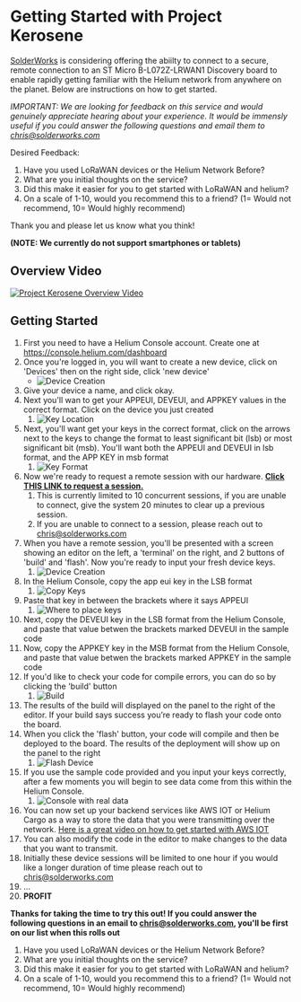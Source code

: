 # Getting Started with Project Kerosene

[SolderWorks](https://www.solderworks.com/) is considering offering the abiilty to connect to a secure, remote connection to an ST Micro B-L072Z-LRWAN1 Discovery board to enable rapidly getting familiar with the Helium network from anywhere on the planet. Below are instructions on how to get started.

*IMPORTANT: We are looking for feedback on this service and would genuinely appreciate hearing about your experience. It would be immensly useful if you could answer the following questions and email them to chris@solderworks.com*

Desired Feedback:

1. Have you used LoRaWAN devices or the Helium Network Before?
1. What are you initial thoughts on the service?
1. Did this make it easier for you to get started with LoRaWAN and helium?
1. On a scale of 1-10, would you recommend this to a friend? (1= Would not recommend, 10= Would highly recommend)

Thank you and please let us know what you think!

**(NOTE: We currently do not support smartphones or tablets)**

## Overview Video

[![Project Kerosene Overview Video](ImageURL "Project Kerosene Overview Video")](https://youtu.be/9v0oMkcDCVw)

## Getting Started

1. First you need to have a Helium Console account. Create one at https://console.helium.com/dashboard
1. Once you're logged in, you will want to create a new device, click on 'Devices' then on the right side, click 'new device'
   - ![Device Creation](./Assets/DeviceCreation.png)
1. Give your device a name, and click okay. 
1. Next you'll wan to get your APPEUI, DEVEUI, and APPKEY values in the correct format. Click on the device you just created 
   1. ![Key Location](https://raw.githubusercontent.com/HolyChris/ProjectKerosene/master/images/KeyLocation.png)
1. Next, you'll want get your keys in the correct format, click on the arrows next to the keys to change the format to least significant bit (lsb) or most significant bit (msb). You'll want both the APPEUI and DEVEUI in lsb format, and the APP KEY in msb format
   1. ![Key Format](https://raw.githubusercontent.com/HolyChris/ProjectKerosene/master/images/KeyFormat.png)
1. Now we're ready to request a remote session with our hardware. **[Click THIS LINK to request a session.](https://rerobots.net/sandbox/helium/gy4Z4kRfgn4yAuavaWeGWQjjF1WJeQt6)** 
   1. This is currently limited to 10 concurrent sessions, if you are unable to connect, give the system 20 minutes to clear up a previous session. 
   1. If you are unable to connect to a session, please reach out to chris@solderworks.com 
1. When you have a remote session, you'll be presented with a screen  showing an editor on the left, a 'terminal' on the right, and 2 buttons of 'build' and 'flash'. Now you're ready to input your fresh device keys. 
   1. ![Device Creation](https://raw.githubusercontent.com/HolyChris/ProjectKerosene/master/images/DeviceCreation.png)
1. In the Helium Console, copy the app eui  key in the LSB format
   1. ![Copy Keys](https://raw.githubusercontent.com/HolyChris/ProjectKerosene/master/images/KeyFormat.png)
1. Paste that key in between the brackets where it says APPEUI
   1. ![Where to place keys](https://raw.githubusercontent.com/HolyChris/ProjectKerosene/master/images/image.png)
1. Next, copy the DEVEUI key in the LSB format from the Helium Console, and paste that value betwen the brackets marked DEVEUI in the sample code
1. Now, copy the APPKEY key in the MSB format from the Helium Console, and paste that value betwen the brackets marked APPKEY in the sample code
1. If you'd like to check  your code for compile errors, you can do so by clicking the 'build' button
   1. ![Build](https://raw.githubusercontent.com/HolyChris/ProjectKerosene/master/images/BuildStep.png)
1. The results of the build will displayed on the panel to the right of the editor. If your build says success you’re ready to flash your code onto the board. 
1. When you click the 'flash' button, your code will compile and then be deployed to the board. The results of the deployment  will show up on the panel to the right
   1. ![Flash Device](https://raw.githubusercontent.com/HolyChris/ProjectKerosene/master/images/FlashStep.png)
1. If you use the sample code provided and you input your keys correctly, after a few moments you will begin to see data come from this within the Helium Console. 
   1. ![Console with real data](https://raw.githubusercontent.com/HolyChris/ProjectKerosene/master/images/DataComingThrough.png)
1. You can now set up your backend services like AWS IOT or Helium Cargo as a way to store the data that you were transmitting over the network. [Here is a great video on how to get started with AWS IOT](https://youtu.be/XLxUgwdbqG8)
1. You can also modify the code in the editor to make changes to the data that you want to transmit.
1. Initially these device sessions will be limited to one hour if you would like a longer duration of time please reach out to chris@solderworks.com
1. ...
1. **PROFIT**

**Thanks for taking the time to try this out! If you could answer the following questions in an email to chris@solderworks.com, you'll be first on our list when this rolls out**

1. Have you used LoRaWAN devices or the Helium Network Before?
1. What are you initial thoughts on the service?
1. Did this make it easier for you to get started with LoRaWAN and helium?
1. On a scale of 1-10, would you recommend this to a friend? (1= Would not recommend, 10= Would highly recommend)